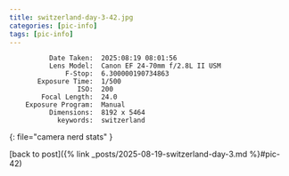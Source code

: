 ```yaml
---
title: switzerland-day-3-42.jpg
categories: [pic-info]
tags: [pic-info]
---
```


```text
          Date Taken:  2025:08:19 08:01:56
          Lens Model:  Canon EF 24-70mm f/2.8L II USM
              F-Stop:  6.300000190734863
       Exposure Time:  1/500
                 ISO:  200
        Focal Length:  24.0
    Exposure Program:  Manual
          Dimensions:  8192 x 5464
            keywords:  switzerland
```
{: file="camera nerd stats" }

[back to post]({% link _posts/2025-08-19-switzerland-day-3.md %}#pic-42)